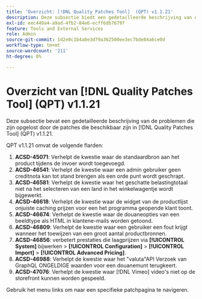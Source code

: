 ```yaml
---
title: 'Overzicht: [!DNL Quality Patches Tool]  (QPT) v1.1.21'
description: Deze subsectie biedt een gedetailleerde beschrijving van de problemen die zijn opgelost door de patches die beschikbaar zijn in  [!DNL Quality Patches Tool]  (QPT) v1.1.21.
exl-id: eec449a4-a9ad-4fb2-84e6-ecff6db76797
feature: Tools and External Services
role: Admin
source-git-commit: 1d2e0c1b4a8e3d79a362500ee3ec7bde84a6ce0d
workflow-type: tm+mt
source-wordcount: '211'
ht-degree: 0%

---
```


# Overzicht van [!DNL Quality Patches Tool] (QPT) v1.1.21

Deze subsectie bevat een gedetailleerde beschrijving van de problemen die zijn opgelost door de patches die beschikbaar zijn in [!DNL Quality Patches Tool] (QPT) v1.1.21.

QPT v1.1.21 omvat de volgende flarden:

1. **ACSD-45071**: Verhelpt de kwestie waar de standaardbron aan het product tijdens de invoer wordt toegevoegd.
1. **ACSD-46541**: Verhelpt de kwestie waar een admin gebruiker geen creditnota kan tot stand brengen als een orde punt wordt geschrapt.
1. **ACSD-46581**: Verhelpt de kwestie waar het geschatte belastingtotaal niet na het selecteren van een land in het winkelwagentje wordt bijgewerkt.
1. **ACSD-46618**: Verhelpt de kwestie waar de widget van de productlijst onjuiste caching prijzen voor een het programma geopende klant toont.
1. **ACSD-46674**: Verhelpt de kwestie waar de douaneopties van een beeldtype als HTML in klantene-mails worden getoond.
1. **ACSD-46809**: Verhelpt de kwestie waar een gebruiker een fout krijgt wanneer het toewijzen van een groot aantal productbronnen.
1. **ACSD-46856**: verbetert prestaties die laagprijzen via **[!UICONTROL System]** bijwerken > **[!UICONTROL Configuration]** > **[!UICONTROL Import]** > **[!UICONTROL Advanced Pricing]**.
1. **ACSD-46988**: Verhelpt de kwestie waar het &quot;valuta&quot;API Verzoek van GraphQL ONGELDIGE waarden voor een douanemunt terugkeert.
1. **ACSD-47076**: Verhelpt de kwestie waar [!DNL Vimeo] video&#39;s niet op de storefront kunnen worden gespeeld.

Gebruik het menu links om naar een specifieke patchpagina te navigeren.

